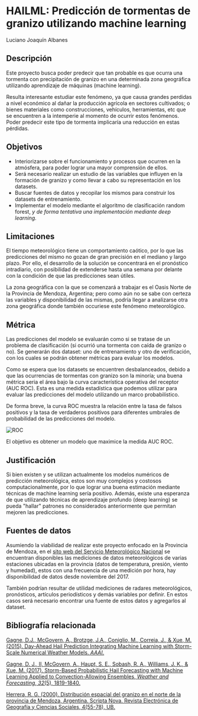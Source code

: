 HAILML: Predicción de tormentas de granizo utilizando machine learning
===
Luciano Joaquín Albanes

## Descripción
Este proyecto busca poder predecir que tan probable es que ocurra una tormenta con precipitación de granizo en una determinada zona geográfica utilizando aprendizaje de máquinas (machine learning).

Resulta interesante estudiar este fenómeno, ya que causa grandes perdidas a nivel económico al dañar la producción agrícola en sectores cultivados; o bienes materiales como construcciones, vehículos, herramientas, etc que se encuentren a la intemperie al momento de ocurrir estos fenómenos. Poder predecir este tipo de tormenta implicaría una reducción en estas pérdidas.

## Objetivos
- Interiorizarse sobre el funcionamiento y procesos que ocurren en la atmósfera, para poder lograr una mayor comprensión de ellos.
- Será necesario realizar un estudio de las variables que influyen en la formación de granizo y como llevar a cabo su representación en los datasets.
 - Buscar fuentes de datos y recopilar los mismos para construir los datasets de entrenamiento.
 - Implementar el modelo mediante el algoritmo de clasificación random forest, _y de forma tentativa una implementación mediante deep learning._

## Limitaciones
El tiempo meteorológico tiene un comportamiento caótico, por lo que las predicciones del mismo no gozan de gran precisión en el mediano y largo plazo. Por ello, el desarrollo de la solución se concentrará en el pronóstico intradiario, con posibilidad de extenderse hasta una semana por delante con la condición de que las predicciones sean útiles.

La zona geográfica con la que se comenzará a trabajar es el Oasis Norte de la Provincia de Mendoza, Argentina; pero como aún no se sabe con certeza las variables y disponibilidad de las mismas, podría llegar a analizarse otra zona geográfica donde también occuriese este fenómeno meteorológico.

## Métrica
Las predicciones del modelo se evaluarán como si se tratase de un problema de clasificación (si ocurrió una tormenta con caída de granizo o no). Se generarán dos dataset: uno de entrenamiento y otro de verificación, con los cuales se podrán obtener métricas para evaluar los modelos.

Como se espera que los datasets se encuentren desbalanceados, debido a que las ocurrencias de tormentas con granizo son la minoría; una buena métrica seria el área bajo la curva característica operativa del receptor (AUC ROC). Esta es una medida estadística que podemos utilizar para evaluar las predicciones del modelo utilizando un marco probabilístico.

De forma breve, la curva ROC muestra la relación entre la tasa de falsos positivos y la tasa de 
verdaderos positivos para diferentes umbrales de probabilidad de las predicciones del modelo.

![ROC](https://upload.wikimedia.org/wikipedia/commons/1/13/Roc_curve.svg)

El objetivo es obtener un modelo que maximice la medida AUC ROC.

## Justificación
Si bien existen y se utilizan actualmente los modelos numéricos de predicción meteorológica, estos son muy complejos y costosos computacionalmente, por lo que lograr una buena estimación mediante técnicas de machine learning sería positivo. Además, existe una esperanza de que utilizando técnicas de aprendizaje profundo (deep learning) se pueda "hallar" patrones no considerados anteriormente que permitan mejoren las predicciones.

## Fuentes de datos
Asumiendo la viabilidad de realizar este proyecto enfocado en la Provincia de Mendoza, en el [sito web del Servicio Meteorológico Nacional](https://www.smn.gob.ar/descarga-de-datos) se encuentran disponibles las mediciones de datos meteorológicos de varias estaciones ubicadas en la provincia (datos de temperatura, presión, viento y humedad), estos con una frecuencia de una medición por hora, hay disponibilidad de datos desde noviembre del 2017.

También podrían resultar de utilidad mediciones de radares meteorológicos, pronósticos, artículos periodísticos y demás variables por definir. En estos casos será necesario encontrar una fuente de estos datos y agregarlos al dataset.

## Bibliografía relacionada
[Gagne, D.J., McGovern, A., Brotzge, J.A., Coniglio, M., Correia, J., & Xue, M. (2015). Day-Ahead Hail Prediction Integrating Machine Learning with Storm-Scale Numerical Weather Models. _AAAI_.](https://www.researchgate.net/publication/283796331_Day-Ahead_Hail_Prediction_Integrating_Machine_Learning_with_Storm-Scale_Numerical_Weather_Models)

[Gagne, D. J., II, McGovern, A., Haupt, S. E., Sobash, R. A., Williams, J. K., & Xue, M. (2017). Storm-Based Probabilistic Hail Forecasting with Machine Learning Applied to Convection-Allowing Ensembles, _Weather and Forecasting_, _32_(5), 1819-1840.](https://journals.ametsoc.org/view/journals/wefo/32/5/waf-d-17-0010_1.xml)

[Herrera, R. G. (2000). Distribución espacial del granizo en el norte de la provincia de Mendoza, Argentina. Scripta Nova. Revista Electrónica de Geografía y Ciencias Sociales, 4(55-78), UB.](https://revistes.ub.edu/index.php/ScriptaNova/article/view/199)
